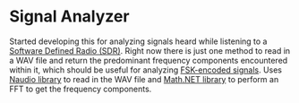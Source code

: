 # Signal Analyzer
Started developing this for analyzing signals heard while listening to a [Software Defined Radio (SDR)]. Right now there is just one method to read in a WAV file and return the predominant frequency components encountered within it, which should be useful for analyzing [FSK-encoded signals]. Uses [Naudio library] to read in the WAV file and [Math.NET library] to perform an FFT to get the frequency components.

[Software Defined Radio (SDR)]: <https://www.amazon.com/RTL-SDR-Blog-RTL2832U-Software-Defined/dp/B0129EBDS2>
[FSK-encoded signals]: <https://en.wikipedia.org/wiki/Frequency-shift_keying>
[NAudio library]: <https://github.com/naudio/NAudio>
[Math.NET library]: <https://mathdotnet.com>
